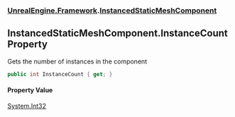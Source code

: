 ### [UnrealEngine.Framework](./UnrealEngine-Framework.md 'UnrealEngine.Framework').[InstancedStaticMeshComponent](./UnrealEngine-Framework-InstancedStaticMeshComponent.md 'UnrealEngine.Framework.InstancedStaticMeshComponent')
## InstancedStaticMeshComponent.InstanceCount Property
Gets the number of instances in the component  
```csharp
public int InstanceCount { get; }
```
#### Property Value
[System.Int32](https://docs.microsoft.com/en-us/dotnet/api/System.Int32 'System.Int32')  
